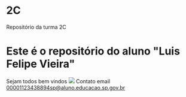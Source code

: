 # 2C
Repositório da turma 2C
# Este é o repositório do aluno "Luis Felipe Vieira"
Sejam todos bem vindos 
![](https://media1.tenor.com/m/Nfct9RreQfUAAAAd/dog-meme.gif)
Contato email 00001123438894sp@aluno.educacao.sp.gov.br
